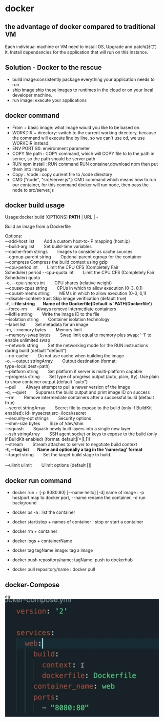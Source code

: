 # docker

## the advantage of docker compared to traditional VM
Each individual machine or VM need to install OS, Upgrade and patch(补丁) it. Install dependencies for the application that will run on this instance.

## Solution - Docker to the rescue
* build image:consistently package everything your application needs to run
* ship image:ship these images to runtimes in the cloud or on your local developer machine.
* run image: execute your applications 

## docker command
* From + basic image: what image would you like to be based on.
* WORKDIR + directory: switch  to the current working directory, because the command will execute line by line, so we can't use cd, we use WORKDIR instead.
* ENV PORT 80: environment parameter
* COPY file path :  COPY command, which will COPY file to to the path in server, so the path should be server path
* RUN npm install : RUN command  RUN container,download npm then put them into images
* Copy . /code : copy current file to /code directory
* CMD ["node", "src/server.js"]: CMD command which means how to run our container, for this command docker will run node, then pass the node to src/server.js 

## docker build usage
Usage:docker build [OPTIONS] **PATH** | URL | -

Build an image from a Dockerfile

Options:<br>
      --add-host list  &nbsp;&nbsp; &nbsp; &nbsp;           Add a custom host-to-IP mapping (host:ip)<br>
      --build-arg list  &nbsp;&nbsp; &nbsp; &nbsp;         Set build-time variables<br>
      --cache-from strings  &nbsp;&nbsp; &nbsp; &nbsp;     Images to consider as cache sources<br>
      --cgroup-parent string &nbsp;&nbsp; &nbsp; &nbsp;    Optional parent cgroup for the container<br>
      --compress                Compress the build context using gzip<br>
      --cpu-period int  &nbsp;&nbsp; &nbsp; &nbsp;         Limit the CPU CFS (Completely Fair<br>
                                Scheduler) period
      --cpu-quota int  &nbsp;&nbsp; &nbsp; &nbsp;          Limit the CPU CFS (Completely Fair
                                Scheduler) quota<br>
  -c, --cpu-shares int  &nbsp;&nbsp; &nbsp; &nbsp;         CPU shares (relative weight)<br>
      --cpuset-cpus string &nbsp;&nbsp; &nbsp; &nbsp;      CPUs in which to allow execution (0-3, 0,1)<br>
      --cpuset-mems string   &nbsp;&nbsp; &nbsp; &nbsp;    MEMs in which to allow execution (0-3, 0,1)<br>
      --disable-content-trust   Skip image verification (default true)<br>
  **-f, --file string      &nbsp;&nbsp; &nbsp; &nbsp;        Name of the Dockerfile(Default is
                                'PATH/Dockerfile')**<br>
      --force-rm       &nbsp;&nbsp; &nbsp; &nbsp;          Always remove intermediate containers<br>
      --iidfile string    &nbsp;&nbsp; &nbsp; &nbsp;       Write the image ID to the file<br>
      --isolation string  &nbsp;&nbsp; &nbsp; &nbsp;       Container isolation technology<br>
      --label list     &nbsp;&nbsp; &nbsp; &nbsp;          Set metadata for an image<br>
  -m, --memory bytes   &nbsp;&nbsp; &nbsp; &nbsp;          Memory limit<br>
      --memory-swap bytes  &nbsp;&nbsp; &nbsp; &nbsp;      Swap limit equal to memory plus swap:
                                '-1' to enable unlimited swap<br>
      --network string  &nbsp;&nbsp; &nbsp; &nbsp;         Set the networking mode for the RUN
                                instructions during build (default "default")<br>
      --no-cache       &nbsp;&nbsp; &nbsp; &nbsp;          Do not use cache when building the image<br>
  -o, --output stringArray &nbsp;&nbsp; &nbsp; &nbsp;      Output destination (format:
                                type=local,dest=path)<br>
      --platform string   &nbsp;&nbsp; &nbsp; &nbsp;       Set platform if server is multi-platform
                                capable<br>
      --progress string  &nbsp;&nbsp; &nbsp; &nbsp;        Set type of progress output (auto, plain,
                                tty). Use plain to show container output
                                (default "auto")<br>
      --pull      &nbsp;&nbsp; &nbsp; &nbsp;               Always attempt to pull a newer version of
                                the image <br>
  -q, --quiet     &nbsp;&nbsp; &nbsp; &nbsp;               Suppress the build output and print image
                                ID on success<br>
      --rm     &nbsp;&nbsp; &nbsp; &nbsp;                  Remove intermediate containers after a
                                successful build (default true)<br>
      --secret stringArray &nbsp;&nbsp; &nbsp; &nbsp;      Secret file to expose to the build (only
                                if BuildKit enabled):
                                id=mysecret,src=/local/secret<br>
      --security-opt strings  &nbsp;&nbsp; &nbsp; &nbsp;   Security options<br>
      --shm-size bytes   &nbsp;&nbsp; &nbsp; &nbsp;        Size of /dev/shm<br>
      --squash           &nbsp;&nbsp; &nbsp; &nbsp;        Squash newly built layers into a single
                                new layer<br>
      --ssh stringArray &nbsp;&nbsp; &nbsp; &nbsp;         SSH agent socket or keys to expose to the
                                build (only if BuildKit enabled) (format:
                                default|<id>[=<socket>|<key>[,<key>]])<br>
      --stream      &nbsp;&nbsp; &nbsp; &nbsp;             Stream attaches to server to negotiate
                                build context<br>
  **-t, --tag list   &nbsp;&nbsp; &nbsp; &nbsp;              Name and optionally a tag in the
                                'name:tag' format** <br>
      --target string  &nbsp;&nbsp; &nbsp; &nbsp;          Set the target build stage to build. <br>       
      --ulimit ulimit  &nbsp;&nbsp; &nbsp; &nbsp;          Ulimit options (default [])<br>

## docker run command
 * docker run + [-p 8080:80] [--name hello] [-d] name of  image : -p hostport map to docker port, --name rename the container, -d run background
 * docker ps  -a : list the container
 * docker start/stop + names of container : stop or start a container
 * docker rm + container
 * docker logs + containerName
 * docker tag tagName image: tag a image
 * docker push repository/name: tagName: push to dockerhub

* docker pull  repository/name : docker pull

## docker-Compose
eg:<br>
![docker compose example](https://github.com/Ryan-hub-bit/docker/blob/master/dockerExample.png)

    



